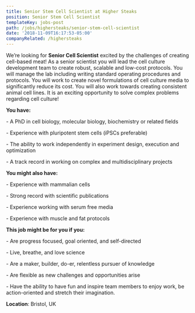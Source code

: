 ```yaml
---
title: Senior Stem Cell Scientist at Higher Steaks
position: Senior Stem Cell Scientist
templateKey: jobs-post
path: /jobs/highersteaks/senior-stem-cell-scientist
date: '2018-11-09T16:17:53-05:00'
companyRelated: /highersteaks
---
```

We’re looking for **Senior Cell Scientist** excited by the challenges of creating cell-based meat! As a senior scientist you will lead the cell culture development team to create robust, scalable and low-cost protocols. You will manage the lab including writing standard operating procedures and protocols. You will work to create novel formulations of cell culture media to significantly reduce its cost. You will also work towards creating consistent animal cell lines. It is an exciting opportunity to solve complex problems regarding cell culture!

**You have:**

\- A PhD in cell biology, molecular biology, biochemistry or related fields

\- Experience with pluripotent stem cells (iPSCs preferable)

\- The ability to work independently in experiment design, execution and optimization

\- A track record in working on complex and multidisciplinary projects



**You might also have:**

\-  Experience with mammalian cells

\- Strong record with scientific publications

\- Experience working with serum free media

\- Experience with muscle and fat protocols



**This job might be for you if you:**

\- Are progress focused, goal oriented, and self-directed

\- Live, breathe, and love science

\- Are a maker, builder, do-er, relentless pursuer of knowledge

\- Are flexible as new challenges and opportunities arise

\- Have the ability to have fun and inspire team members to enjoy work, be action-oriented and stretch their imagination.



**Location**: Bristol, UK

